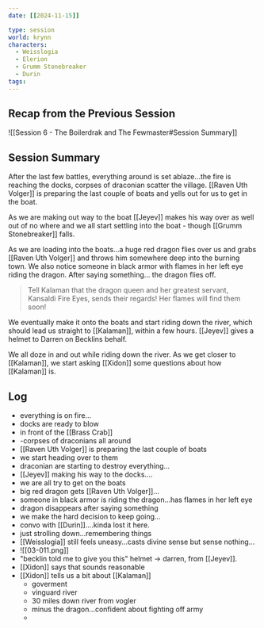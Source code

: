 ```yaml
---
date: [[2024-11-15]]

type: session
world: krynn
characters:
  - Weisslogia
  - Elerion
  - Grumm Stonebreaker
  - Durin
tags:
---
```


## Recap from the Previous Session

![[Session 6 - The Boilerdrak and The Fewmaster#Session Summary]]


## Session Summary

After the last few battles, everything around is set ablaze...the fire is reaching the docks, corpses of draconian scatter the village. [[Raven Uth Volger]] is preparing the last couple of boats and yells out for us to get in the boat. 

As we are making out way to the boat [[Jeyev]] makes his way over as well out of no where and we all start settling into the boat - though [[Grumm Stonebreaker]] falls. 

As we are loading into the boats...a huge red dragon flies over us and grabs [[Raven Uth Volger]] and throws him somewhere deep into the burning town. We also notice someone in black armor with flames in her left eye riding the dragon. After saying something... the dragon flies off. 

> Tell Kalaman that the dragon queen and her greatest servant, Kansaldi Fire Eyes, sends their regards! Her flames will find them soon!

We eventually make it onto the boats and start riding down the river, which should lead us straight to [[Kalaman]], within a few hours. [[Jeyev]] gives a helmet to Darren on Becklins behalf. 

We all doze in and out while riding down the river. As we get closer to [[Kalaman]], we start asking [[Xidon]] some questions about how [[Kalaman]] is. 

## Log

- everything is on fire...
- docks are ready to blow
- in front of the [[Brass Crab]]
- -corpses of draconians all around
- [[Raven Uth Volger]] is preparing the last couple of boats
- we start heading over to them
- draconian are starting to destroy everything...
- [[Jeyev]] making his way to the docks....
- we are all try to get on the boats
- big red dragon gets [[Raven Uth Volger]]...
- someone in black armor is riding the dragon...has flames in her left eye
- dragon disappears after saying something
- we make the hard decision to keep going...
- convo with [[Durin]]....kinda lost it here. 
- just strolling down...remembering things
- [[Weisslogia]] still feels uneasy...casts divine sense but sense nothing...
- ![[03-011.png]]
- "becklin told me to give you this" helmet -> darren, from [[Jeyev]]. 
- [[Xidon]] says that sounds reasonable
- [[Xidon]] tells us a bit about [[Kalaman]]
	- goverment
	- vinguard river
	- 30 miles down river from vogler
	- minus the dragon...confident about fighting off army
	- 
